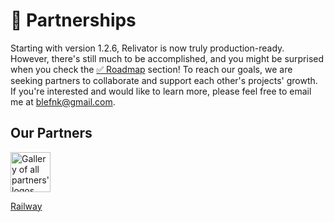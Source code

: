 # 🤝 Partnerships

Starting with version 1.2.6, Relivator is now truly production-ready. However, there's still much to be accomplished, and you might be surprised when you check the [✅ Roadmap](./ROADMAP.md) section! To reach our goals, we are seeking partners to collaborate and support each other's projects' growth. If you're interested and would like to learn more, please feel free to email me at <blefnk@gmail.com>.

## Our Partners

<a href="https://railway.app?referralCode=sATgpf">
  <picture>
    <source media="(prefers-color-scheme: dark)" srcset="public/partners-dark.svg" />
    <source media="(prefers-color-scheme: light)" srcset="public/partners-light.svg" />
    <img alt="Gallery of all partners' logos" src="/public/partners-dark.svg" width="64" />
  </picture>
  <p>Railway</p>
</a>
